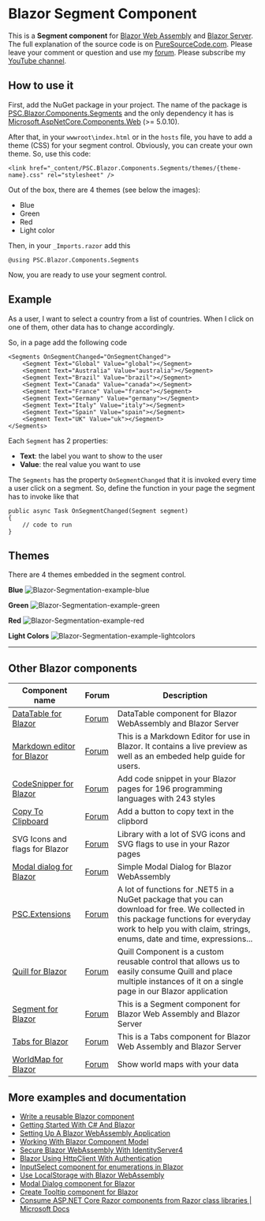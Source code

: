 # Blazor Segment Component
This is a **Segment component** for [Blazor Web Assembly](https://www.puresourcecode.com/tag/blazor-webassembly/) and [Blazor Server](https://www.puresourcecode.com/tag/blazor-server/). The full explanation of the source code is on [PureSourceCode.com](https://www.puresourcecode.com/dotnet/blazor/segment-control-for-blazor/). Please leave your comment or question and use my [forum](https://www.puresourcecode.com/forum/). Please subscribe my [YouTube channel](https://www.youtube.com/channel/UC2jeteqpm3sUDqQpKGqpCLg?sub_confirmation=1).

## How to use it
First, add the NuGet package in your project. The name of the package is [PSC.Blazor.Components.Segments](https://www.nuget.org/packages/PSC.Blazor.Components.Segments/) and the only dependency it has is [Microsoft.AspNetCore.Components.Web](https://www.nuget.org/packages/Microsoft.AspNetCore.Components.Web/) (>= 5.0.10).

After that, in your `wwwroot\index.html` or in the `hosts` file, you have to add a theme (CSS) for your segment control. Obviously, you can create your own theme. So, use this code:

```
<link href="_content/PSC.Blazor.Components.Segments/themes/{theme-name}.css" rel="stylesheet" />
```

Out of the box, there are 4 themes (see below the images):

- Blue
- Green
- Red
- Light color

Then, in your `_Imports.razor` add this 

```
@using PSC.Blazor.Components.Segments
```

Now, you are ready to use your segment control.

## Example
As a user, I want to select a country from a list of countries. When I click on one of them, other data has to change accordingly.

So, in a page add the following code

```
<Segments OnSegmentChanged="OnSegmentChanged">
    <Segment Text="Global" Value="global"></Segment>
    <Segment Text="Australia" Value="australia"></Segment>
    <Segment Text="Brazil" Value="brazil"></Segment>
    <Segment Text="Canada" Value="canada"></Segment>
    <Segment Text="France" Value="france"></Segment>
    <Segment Text="Germany" Value="germany"></Segment>
    <Segment Text="Italy" Value="italy"></Segment>
    <Segment Text="Spain" Value="spain"></Segment>
    <Segment Text="UK" Value="uk"></Segment>
</Segments>
```

Each `Segment` has 2 properties:
- **Text**: the label you want to show to the user
- **Value**: the real value you want to use

The `Segments` has the property `OnSegmentChanged` that it is invoked every time a user click on a segment. So, define the function in your page the segment has to invoke like that

```
public async Task OnSegmentChanged(Segment segment)
{
    // code to run
}
```

## Themes 
There are 4 themes embedded in the segment control.

**Blue**
![Blazor-Segmentation-example-blue](https://user-images.githubusercontent.com/9497415/137144166-532c1055-1afa-47bf-8fcb-e0c5f988f86f.gif)

**Green**
![Blazor-Segmentation-example-green](https://user-images.githubusercontent.com/9497415/137144290-3684cae8-9730-4fb1-a3b4-894a7326b275.gif)

**Red**
![Blazor-Segmentation-example-red](https://user-images.githubusercontent.com/9497415/137144310-83b864eb-59e9-4dee-b73e-7eb3fd62fdae.gif)

**Light Colors**
![Blazor-Segmentation-example-lightcolors](https://user-images.githubusercontent.com/9497415/137144333-879efdc6-41b2-41b3-9e3a-ef73bf7a400b.gif)

---

## Other Blazor components

| Component name | Forum | Description |
|---|---|---|
| [DataTable for Blazor](https://www.puresourcecode.com/dotnet/net-core/datatable-component-for-blazor/) | [Forum](https://www.puresourcecode.com/forum/forum/datatables/) | DataTable component for Blazor WebAssembly and Blazor Server |
| [Markdown editor for Blazor](https://www.puresourcecode.com/dotnet/blazor/markdown-editor-with-blazor/) | [Forum](https://www.puresourcecode.com/forum/forum/markdown-editor-for-blazor/) |  This is a Markdown Editor for use in Blazor. It contains a live preview as well as an embeded help guide for users. |
| [CodeSnipper for Blazor](https://www.puresourcecode.com/dotnet/blazor/code-snippet-component-for-blazor/) | [Forum](https://www.puresourcecode.com/forum/codesnippet-for-blazor/) | Add code snippet in your Blazor pages for 196 programming languages with 243 styles |
| [Copy To Clipboard](https://www.puresourcecode.com/dotnet/blazor/copy-to-clipboard-component-for-blazor/) | [Forum](https://www.puresourcecode.com/forum/copytoclipboard/) | Add a button to copy text in the clipbord | 
| SVG Icons and flags for Blazor | [Forum](https://www.puresourcecode.com/forum/icons-and-flags-for-blazor/) | Library with a lot of SVG icons and SVG flags to use in your Razor pages |
| [Modal dialog for Blazor](https://www.puresourcecode.com/dotnet/blazor/modal-dialog-component-for-blazor/) | [Forum](https://www.puresourcecode.com/forum/forum/modal-dialog-for-blazor/) |  Simple Modal Dialog for Blazor WebAssembly |
| [PSC.Extensions](https://www.puresourcecode.com/dotnet/net-core/a-lot-of-functions-for-net5/) | [Forum](https://www.puresourcecode.com/forum/forum/psc-extensions/) |  A lot of functions for .NET5 in a NuGet package that you can download for free. We collected in this package functions for everyday work to help you with claim, strings, enums, date and time, expressions... |
| [Quill for Blazor](https://www.puresourcecode.com/dotnet/blazor/create-a-blazor-component-for-quill/) | [Forum](https://www.puresourcecode.com/forum/forum/quill-for-blazor/) |  Quill Component is a custom reusable control that allows us to easily consume Quill and place multiple instances of it on a single page in our Blazor application |
| [Segment for Blazor](https://www.puresourcecode.com/dotnet/blazor/segment-control-for-blazor/) | [Forum](https://www.puresourcecode.com/forum/forum/segments-for-blazor/) |  This is a Segment component for Blazor Web Assembly and Blazor Server |
| [Tabs for Blazor](https://www.puresourcecode.com/dotnet/blazor/tabs-control-for-blazor/) | [Forum](https://www.puresourcecode.com/forum/forum/tabs-for-blazor/) |  This is a Tabs component for Blazor Web Assembly and Blazor Server |
| [WorldMap for Blazor]() | [Forum](https://www.puresourcecode.com/forum/worldmap-for-blazor/) | Show world maps with your data |

## More examples and documentation
*   [Write a reusable Blazor component](https://www.puresourcecode.com/dotnet/blazor/write-a-reusable-blazor-component/)
*   [Getting Started With C# And Blazor](https://www.puresourcecode.com/dotnet/net-core/getting-started-with-c-and-blazor/)
*   [Setting Up A Blazor WebAssembly Application](https://www.puresourcecode.com/dotnet/blazor/setting-up-a-blazor-webassembly-application/)
*   [Working With Blazor Component Model](https://www.puresourcecode.com/dotnet/blazor/working-with-blazors-component-model/)
*   [Secure Blazor WebAssembly With IdentityServer4](https://www.puresourcecode.com/dotnet/blazor/secure-blazor-webassembly-with-identityserver4/)
*   [Blazor Using HttpClient With Authentication](https://www.puresourcecode.com/dotnet/blazor/blazor-using-httpclient-with-authentication/)
*   [InputSelect component for enumerations in Blazor](https://www.puresourcecode.com/dotnet/blazor/inputselect-component-for-enumerations-in-blazor/)
*   [Use LocalStorage with Blazor WebAssembly](https://www.puresourcecode.com/dotnet/blazor/use-localstorage-with-blazor-webassembly/)
*   [Modal Dialog component for Blazor](https://www.puresourcecode.com/dotnet/blazor/modal-dialog-component-for-blazor/)
*   [Create Tooltip component for Blazor](https://www.puresourcecode.com/dotnet/blazor/create-tooltip-component-for-blazor/)
*   [Consume ASP.NET Core Razor components from Razor class libraries | Microsoft Docs](https://docs.microsoft.com/en-us/aspnet/core/blazor/components/class-libraries?view=aspnetcore-5.0&tabs=visual-studio)
